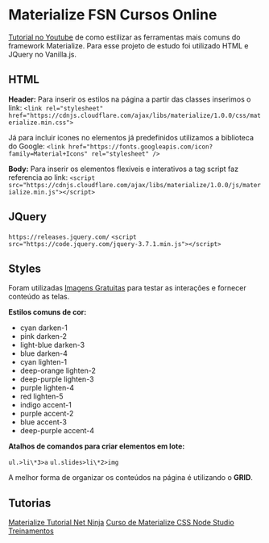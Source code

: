 # Materialize FSN Cursos Online

[Tutorial no Youtube](https://www.youtube.com/playlist?list=PLhUlhohzo17ohVnoEvVSb-HwbG9mg543p) de como estilizar as ferramentas mais comuns do framework Materialize. Para esse projeto de estudo foi utilizado HTML e JQuery no Vanilla.js.

## HTML

**Header:**
Para inserir os estilos na página a partir das classes inserimos o link:
`<link rel="stylesheet" href="https://cdnjs.cloudflare.com/ajax/libs/materialize/1.0.0/css/materialize.min.css">`

Já para incluir icones no elementos já predefinidos utilizamos a biblioteca do Google:
`<link href="https://fonts.googleapis.com/icon?family=Material+Icons" rel="stylesheet" />`

**Body:**
Para inserir os elementos flexíveis e interativos a tag script faz referencia ao link:
`<script src="https://cdnjs.cloudflare.com/ajax/libs/materialize/1.0.0/js/materialize.min.js"></script>`

## JQuery

`https://releases.jquery.com/`
`<script src="https://code.jquery.com/jquery-3.7.1.min.js"></script>`

## Styles

Foram utilizadas [Imagens Gratuitas](https://www.pexels.com/pt-br/) para testar as interações e fornecer conteúdo as telas.

**Estilos comuns de cor:**

- cyan darken-1
- pink darken-2
- light-blue darken-3
- blue darken-4
- cyan lighten-1
- deep-orange lighten-2
- deep-purple lighten-3
- purple lighten-4
- red lighten-5
- indigo accent-1
- purple accent-2
- blue accent-3
- deep-purple accent-4

**Atalhos de comandos para criar elementos em lote:**

`ul.>li\*3>a`
`ul.slides>li\*2>img`

A melhor forma de organizar os conteúdos na página é utilizando o **GRID**.

## Tutorias

[Materialize Tutorial Net Ninja](https://www.youtube.com/playlist?list=PL4cUxeGkcC9gGrbtvASEZSlFEYBnPkmff)
[Curso de Materialize CSS Node Studio Treinamentos](https://www.youtube.com/playlist?list=PLwXQLZ3FdTVGJxKF3ShplF8nMuuxldlEk)

